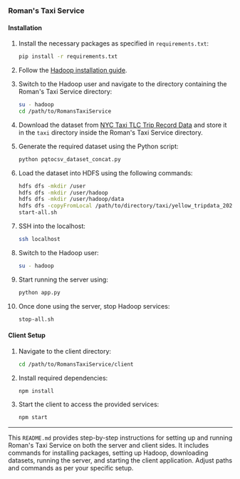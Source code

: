 ### Roman's Taxi Service

#### Installation

1. Install the necessary packages as specified in `requirements.txt`:
    ```bash
    pip install -r requirements.txt
    ```

2. Follow the [Hadoop installation guide](https://medium.com/@abhikdey06/apache-hadoop-3-3-6-installation-on-ubuntu-22-04-14516bceec85).

3. Switch to the Hadoop user and navigate to the directory containing the Roman's Taxi Service directory:
    ```bash
    su - hadoop
    cd /path/to/RomansTaxiService
    ```

4. Download the dataset from [NYC Taxi TLC Trip Record Data](https://www.nyc.gov/site/tlc/about/tlc-trip-record-data.page) and store it in the `taxi` directory inside the Roman's Taxi Service directory.

5. Generate the required dataset using the Python script:
    ```bash
    python pqtocsv_dataset_concat.py
    ```

6. Load the dataset into HDFS using the following commands:
    ```bash
    hdfs dfs -mkdir /user
    hdfs dfs -mkdir /user/hadoop
    hdfs dfs -mkdir /user/hadoop/data
    hdfs dfs -copyFromLocal /path/to/directory/taxi/yellow_tripdata_2023_feb_to_dec_2024_jan_10percent.csv /user/hadoop/data
    start-all.sh
    ```

7. SSH into the localhost:
    ```bash
    ssh localhost
    ```

8. Switch to the Hadoop user:
    ```bash
    su - hadoop
    ```

9. Start running the server using:
    ```bash
    python app.py
    ```

10. Once done using the server, stop Hadoop services:
    ```bash
    stop-all.sh
    ```

#### Client Setup

1. Navigate to the client directory:
    ```bash
    cd /path/to/RomansTaxiService/client
    ```

2. Install required dependencies: 
    ```bash
    npm install
    ```

3. Start the client to access the provided services:
    ```bash
    npm start
    ```

---

This `README.md` provides step-by-step instructions for setting up and running Roman's Taxi Service on both the server and client sides. It includes commands for installing packages, setting up Hadoop, downloading datasets, running the server, and starting the client application. Adjust paths and commands as per your specific setup.
